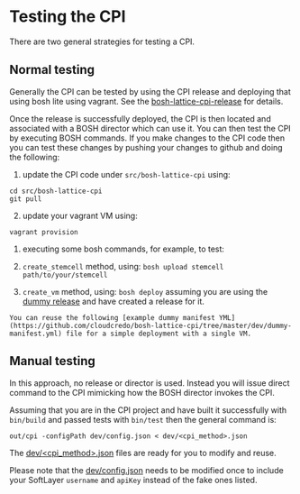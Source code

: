 # Testing the CPI

There are two general strategies for testing a CPI.

## Normal testing

Generally the CPI can be tested by using the CPI release and deploying that using bosh lite using vagrant. See the [bosh-lattice-cpi-release](http://github.com/cloudcredo/bosh-lattice-cpi-release/tree/master/README.md) for details.

Once the release is successfully deployed, the CPI is then located and associated with a BOSH director which can use it. You can then test the CPI by executing BOSH commands. If you make changes to the CPI code then you can test these changes by pushing your changes to github and doing the following:

1. update the CPI code under `src/bosh-lattice-cpi` using:
  ```
  cd src/bosh-lattice-cpi
  git pull
  ```

2. update your vagrant VM using:
  ```
  vagrant provision
  ```

1. executing some bosh commands, for example, to test:
  1. `create_stemcell` method, using:
    ```
    bosh upload stemcell path/to/your/stemcell
    ```

  2. `create_vm` method, using:
    ```
    bosh deploy
    ```
    assuming you are using the [dummy release](https://github.com/pivotal-cf-experimental/dummy-boshrelease) and have     created a release for it.

    You can reuse the following [example dummy manifest YML](https://github.com/cloudcredo/bosh-lattice-cpi/tree/master/dev/dummy-manifest.yml) file for a simple deployment with a single VM.

## Manual testing

In this approach, no release or director is used. Instead you will issue direct command to the CPI mimicking how the BOSH director invokes the CPI.

Assuming that you are in the CPI project and have built it successfully with `bin/build` and passed tests with `bin/test` then the general command is:

```
out/cpi -configPath dev/config.json < dev/<cpi_method>.json
```

The [dev/<cpi_method>.json](https://github.com/cloudcredo/bosh-lattice-cpi/tree/master/dev) files are ready for you to modify and reuse.

Please note that the [dev/config.json](https://github.com/cloudcredo/bosh-lattice-cpi/tree/master/dev/config.json) needs to be modified once to include your SoftLayer `username` and `apiKey` instead of the fake ones listed.
